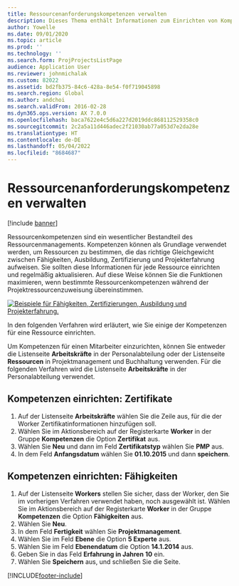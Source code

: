 ```yaml
---
title: Ressourcenanforderungskompetenzen verwalten
description: Dieses Thema enthält Informationen zum Einrichten von Kompetenzen für Projektressourcen.
author: Yowelle
ms.date: 09/01/2020
ms.topic: article
ms.prod: ''
ms.technology: ''
ms.search.form: ProjProjectsListPage
audience: Application User
ms.reviewer: johnmichalak
ms.custom: 82022
ms.assetid: bd2fb375-84c6-428a-8e54-f0f719045898
ms.search.region: Global
ms.author: andchoi
ms.search.validFrom: 2016-02-28
ms.dyn365.ops.version: AX 7.0.0
ms.openlocfilehash: baca7622e4c5d6a227d2019ddc868112529358c0
ms.sourcegitcommit: 2c2a5a11d446adec2f21030ab77a053d7e2da28e
ms.translationtype: HT
ms.contentlocale: de-DE
ms.lasthandoff: 05/04/2022
ms.locfileid: "8684687"
---
```

# <a name="manage-resource-competencies"></a>Ressourcenanforderungskompetenzen verwalten

[!include [banner](../includes/banner.md)]

Ressourcenkompetenzen sind ein wesentlicher Bestandteil des Ressourcenmanagements. Kompetenzen können als Grundlage verwendet werden, um Ressourcen zu bestimmen, die das richtige Gleichgewicht zwischen Fähigkeiten, Ausbildung, Zertifizierung und Projekterfahrung aufweisen. Sie sollten diese Informationen für jede Ressource einrichten und regelmäßig aktualisieren. Auf diese Weise können Sie die Funktionen maximieren, wenn bestimmte Ressourcenkompetenzen während der Projektressourcenzuweisung übereinstimmen.

[![Beispiele für Fähigkeiten, Zertifizierungen, Ausbildung und Projekterfahrung.](./media/projectresourcing06-1024x383.jpg)](./media/projectresourcing06.jpg)

In den folgenden Verfahren wird erläutert, wie Sie einige der Kompetenzen für eine Ressource einrichten.

Um Kompetenzen für einen Mitarbeiter einzurichten, können Sie entweder die Listenseite **Arbeitskräfte** in der Personalabteilung oder der Listenseite **Ressourcen** in Projektmanagement und Buchhaltung verwenden. Für die folgenden Verfahren wird die Listenseite **Arbeitskräfte** in der Personalabteilung verwendet.

## <a name="set-up-competencies-certificates"></a>Kompetenzen einrichten: Zertifikate

1. Auf der Listenseite **Arbeitskräfte** wählen Sie die Zeile aus, für die der Worker Zertifikatinformationen hinzufügen soll.
2. Wählen Sie im Aktionsbereich auf der Registerkarte **Worker** in der Gruppe **Kompetenzen** die Option **Zertifikat** aus.
3. Wählen Sie **Neu** und dann im Feld **Zertifikatstyp** wählen Sie **PMP** aus.
4. In dem Feld **Anfangsdatum** wählen Sie **01.10.2015** und dann **speichern**.

## <a name="set-up-competencies-skills"></a>Kompetenzen einrichten: Fähigkeiten

1. Auf der Listenseite **Workers** stellen Sie sicher, dass der Worker, den Sie im vorherigen Verfahren verwendet haben, noch ausgewählt ist. Wählen Sie im Aktionsbereich auf der Registerkarte **Worker** in der Gruppe **Kompetenzen** die Option **Fähigkeiten** aus.
2. Wählen Sie **Neu**.
3. In dem Feld **Fertigkeit** wählen Sie **Projektmanagement**.
4. Wählen Sie im Feld **Ebene** die Option **5 Experte** aus.
5. Wählen Sie im Feld **Ebenendatum** die Option **14.1.2014** aus.
6. Geben Sie in das Feld **Erfahrung in Jahren** **10** ein.
7. Wählen Sie **Speichern** aus, und schließen Sie die Seite.


[!INCLUDE[footer-include](../includes/footer-banner.md)]